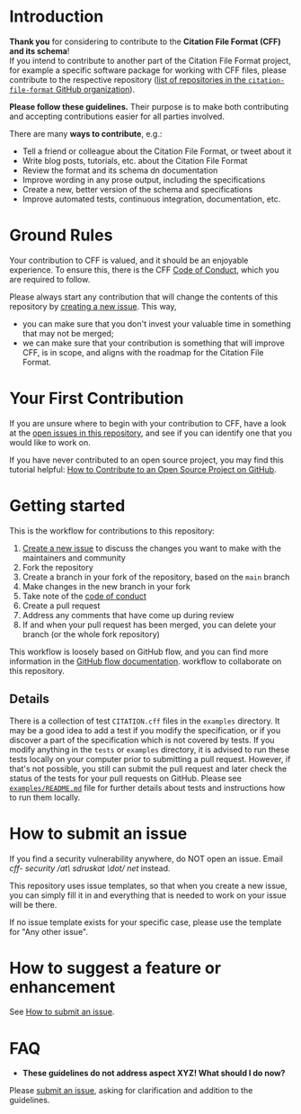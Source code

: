 # Introduction

**Thank you** for considering to contribute to the **Citation File Format (CFF) and its schema**!  
If you intend to contribute to another part of the Citation File Format project, 
for example a specific software package for working with CFF files,
please contribute to the respective repository ([list of repositories in the `citation-file-format` GitHub organization](https://github.com/orgs/citation-file-format/repositories)).

**Please follow these guidelines.** Their purpose is to make both contributing and accepting contributions easier for all parties involved.

There are many **ways to contribute**, e.g.:

- Tell a friend or colleague about the Citation File Format, or tweet about it
- Write blog posts, tutorials, etc. about the Citation File Format
- Review the format and its schema dn documentation
- Improve wording in any prose output, including the specifications
- Create a new, better version of the schema and specifications
- Improve automated tests, continuous integration, documentation, etc.

# Ground Rules

Your contribution to CFF is valued, and it should be an enjoyable experience.
To ensure this, there is the CFF 
[Code of Conduct](https://github.com/citation-file-format/citation-file-format/blob/master/CODE_OF_CONDUCT.md), which you are required to follow.

Please always start any contribution that will change the contents of this repository by [creating a new issue](https://github.com/citation-file-format/citation-file-format/issues/new/choose). 
This way, 

- you can make sure that you don't invest your valuable time in something that may not be merged;
- we can make sure that your contribution is something that will improve CFF, 
is in scope, 
and aligns with the roadmap for the Citation File Format.

# Your First Contribution

If you are unsure where to begin with your contribution to CFF, have a look at the
[open issues in this repository](https://github.com/citation-file-format/citation-file-format/issues), 
and see if you can identify one that you would like to work on.

If you have never contributed to an open source project, you may find this tutorial helpful:
[How to Contribute to an Open Source Project on GitHub](https://app.egghead.io/playlists/how-to-contribute-to-an-open-source-project-on-github).

# Getting started

This is the workflow for contributions to this repository:

1. [Create a new issue](https://github.com/citation-file-format/citation-file-format/issues/new/choose) 
to discuss the changes you want to make with the maintainers and community
2. Fork the repository
3. Create a branch in your fork of the repository, based on the `main` branch
4. Make changes in the new branch in your fork
5. Take note of the [code of conduct](https://github.com/citation-file-format/citation-file-format/blob/main/CODE_OF_CONDUCT.md)
6. Create a pull request
7. Address any comments that have come up during review
8. If and when your pull request has been merged, you can delete your branch (or the whole fork repository)

This workflow is loosely based on GitHub flow, and you can find more information in the [GitHub flow documentation](https://docs.github.com/en/get-started/quickstart/github-flow).
workflow to collaborate on this repository. 

## Details

There is a collection of test `CITATION.cff` files in the `examples` directory.
It may be a good idea to add a test if you modify the specification,
or if you discover a part of the specification which is not covered
by tests. If you modify anything in the `tests` or `examples` directory, it is
advised to run these tests locally on your computer prior to submitting
a pull request. However, if that's not possible, you still can submit
the pull request and later check the status of the tests for your
pull requests on GitHub. Please see [`examples/README.md`](examples/README.md) file for further
details about tests and instructions how to run them locally.

<!--
TODO Include a link to README.dev.md here once it exists! 
See https://github.com/citation-file-format/citation-file-format/issues/301
-->

# How to submit an issue

If you find a security vulnerability anywhere, do NOT open an issue. Email *cff-
security /at\ sdruskat \dot/ net* instead.

This repository uses issue templates, so that when
you create a new issue, you can simply fill it in and everything that is
needed to work on your issue will be there.

If no issue template exists for your specific case, please use the template for "Any other issue".

# How to suggest a feature or enhancement

See [How to submit an issue](#how-to-submit-an-issue).

# FAQ

- **These guidelines do not address aspect XYZ! What should I do now?**

Please [submit an issue](https://github.com/citation-file-format/citation-file-format/issues/new/choose), 
asking for clarification and addition to the guidelines.
